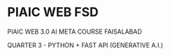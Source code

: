 # PIAIC WEB FSD
PIAIC WEB 3.0 AI META COURSE FAISALABAD

QUARTER 3 - PYTHON + FAST API
(GENERATIVE A.I.)